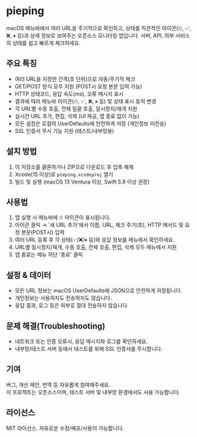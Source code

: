 # pieping
macOS 메뉴바에서 여러 URL을 주기적으로 확인하고, 상태를 직관적인 아이콘(⏲, ✅, ❌, ⏸ 등)과 상세 정보로 보여주는 오픈소스 모니터링 앱입니다.
서버, API, 외부 서비스의 상태를 쉽고 빠르게 체크하세요.

## 주요 특징
- 여러 URL을 지정한 간격(초 단위)으로 자동/주기적 체크
- GET/POST 방식 모두 지원 (POST시 요청 본문 입력 가능)
- HTTP 상태코드, 응답 속도(ms), 오류 메시지 표시
- 결과에 따라 메뉴바 아이콘(⏲, ✅, ❌, ⏸ 등) 및 상태 표시 동적 변경
- 각 URL별 수동 호출, 전체 일괄 호출, 일시정지/재개 지원
- 실시간 URL 추가, 편집, 삭제 (UI 제공, 앱 종료 없이 가능)
- 모든 설정은 로컬의 UserDefaults에 안전하게 저장 (개인정보 미전송)
- SSL 인증서 무시 기능 지원 (테스트/내부망용)

## 설치 방법
1. 이 저장소를 클론하거나 ZIP으로 다운로드 후 압축 해제
2. Xcode(15 이상)로 `pieping.xcodeproj` 열기
3. 빌드 및 실행 (macOS 13 Ventura 이상, Swift 5.9 이상 권장)

## 사용법
1. 앱 실행 시 메뉴바에 ⏲ 아이콘이 표시됩니다.
2. 아이콘 클릭 → '새 URL 추가'에서 이름, URL, 체크 주기(초), HTTP 메서드 및 요청 본문(POST시) 입력
3. 여러 URL 등록 후 각 상태(✅/❌/⏸ 등)와 응답 정보를 메뉴에서 확인하세요.
4. URL별 일시정지/재개, 수동 호출, 전체 호출, 편집, 삭제 모두 메뉴에서 지원
5. 앱 종료는 메뉴 하단 '종료' 클릭

## 설정 & 데이터
- 모든 URL 정보는 macOS UserDefaults에 JSON으로 안전하게 저장됩니다.
- 개인정보는 사용하지도 전송하지도 않습니다.
- 응답 결과, 로그 등은 외부로 절대 전송하지 않습니다.

## 문제 해결(Troubleshooting)
- 네트워크 또는 인증 오류시, 응답 메시지와 로그를 확인하세요.
- 내부망/테스트 서버 등에서 테스트를 위해 SSL 인증서를 무시합니다.

## 기여
버그, 개선 제안, 번역 등 자유롭게 참여해주세요.  
이 프로젝트는 오픈소스이며, 테스트 서버 및 내부망 환경에서도 사용 가능합니다.

## 라이선스
MIT 라이선스. 자유로운 수정/배포/사용이 가능합니다.
